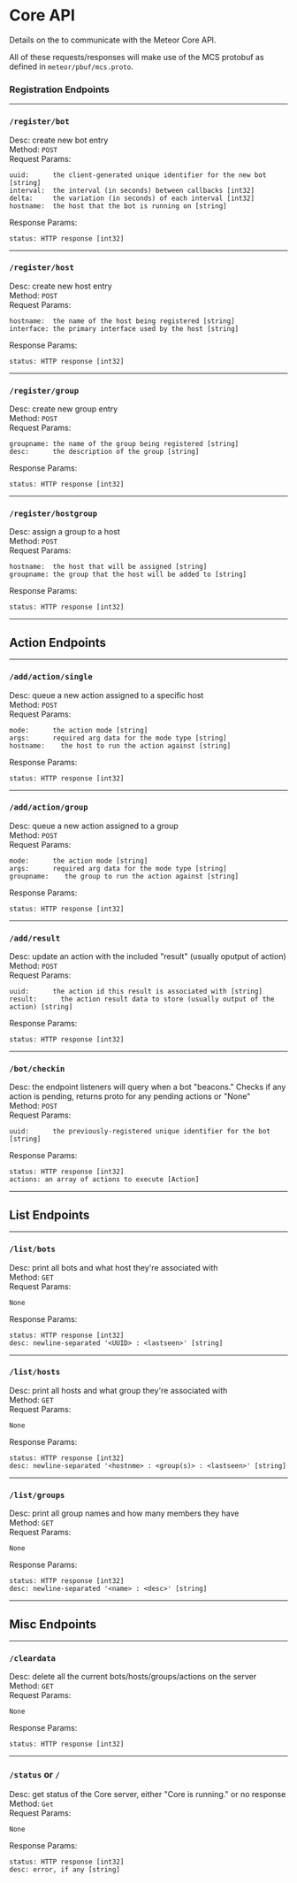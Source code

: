 # Core API
Details on the to communicate with the Meteor Core API.  

All of these requests/responses will make use of the MCS protobuf as defined in `meteor/pbuf/mcs.proto`.  


### Registration Endpoints
---

### `/register/bot`
Desc: create new bot entry  
Method: `POST`   
Request Params:   
```
uuid:      the client-generated unique identifier for the new bot [string]
interval:  the interval (in seconds) between callbacks [int32]
delta:     the variation (in seconds) of each interval [int32]
hostname:  the host that the bot is running on [string]
```  
Response Params:   
```
status: HTTP response [int32]
```

---

### `/register/host`
Desc: create new host entry  
Method: `POST`   
Request Params:   
```
hostname:  the name of the host being registered [string]
interface: the primary interface used by the host [string]
```
Response Params: 
```
status: HTTP response [int32]
```

---

### `/register/group`
Desc: create new group entry  
Method: `POST`    
Request Params:   
```
groupname: the name of the group being registered [string]
desc:      the description of the group [string]
``` 
Response Params:   
```
status: HTTP response [int32]
```

---

### `/register/hostgroup`
Desc: assign a group to a host  
Method: `POST`    
Request Params:   
```
hostname:  the host that will be assigned [string]
groupname: the group that the host will be added to [string]
``` 
Response Params:   
```
status: HTTP response [int32]
```

---

## Action Endpoints

---

### `/add/action/single`	
Desc: queue a new action assigned to a specific host  
Method: `POST`  
Request Params:   
```
mode:      the action mode [string]
args:      required arg data for the mode type [string]
hostname:    the host to run the action against [string]
```
Response Params:   
```
status: HTTP response [int32]
```

---

### `/add/action/group`
Desc: queue a new action assigned to a group  
Method: `POST`   
Request Params:   
```
mode:      the action mode [string]
args:      required arg data for the mode type [string]
groupname:    the group to run the action against [string]     
```
Response Params:   
```
status: HTTP response [int32]
```

---

### `/add/result`
Desc: update an action with the included "result" (usually oputput of action)  
Method: `POST`   
Request Params:   
```
uuid:      the action id this result is associated with [string]
result:      the action result data to store (usually output of the action) [string]
```
Response Params:   
```
status: HTTP response [int32]
```

---

### `/bot/checkin`
Desc: the endpoint listeners will query when a bot "beacons." Checks if any action is pending, returns proto for any pending actions or "None"  
Method: `POST`  
Request Params:   
```
uuid:      the previously-registered unique identifier for the bot [string]
```
Response Params:   
```
status: HTTP response [int32]
actions: an array of actions to execute [Action]
```

---

## List Endpoints

---

### `/list/bots`	
Desc: print all bots and what host they're associated with  
Method: `GET`  
Request Params:   
```
None
```
Response Params:   
```
status: HTTP response [int32]
desc: newline-separated '<UUID> : <lastseen>' [string]
```

---

### `/list/hosts`
Desc: print all hosts and what group they're associated with  
Method: `GET`  
Request Params:   
```
None
```
Response Params:   
```
status: HTTP response [int32]
desc: newline-separated '<hostnme> : <group(s)> : <lastseen>' [string]
```

---

### `/list/groups`
Desc: print all group names and how many members they have  
Method: `GET`  
Request Params:   
```
None
```
Response Params:   
```
status: HTTP response [int32]
desc: newline-separated '<name> : <desc>' [string]
```

---

## Misc Endpoints

---

### `/cleardata`
Desc: delete all the current bots/hosts/groups/actions on the server  
Method: `GET`   
Request Params:   
```
None
``` 
Response Params:   
```
status: HTTP response [int32]
```

---

### `/status` or `/`
Desc: get status of the Core server, either "Core is running." or no response  
Method: `Get`  
Request Params:   
```
None
```  
Response Params:   
```
status: HTTP response [int32]
desc: error, if any [string]
```
